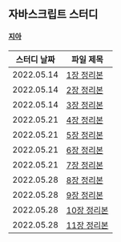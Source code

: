 ## 자바스크립트 스터디

#### [지아](https://github.com/yujiah-github)

|스터디 날짜|파일 제목|
|-------|-------|
|2022.05.14|[1장 정리본](https://github.com/yujiah-github/JavascriptStudy/blob/main/%EC%A7%80%EC%95%84/Chapter1.md)|
|2022.05.14|[2장 정리본](https://github.com/yujiah-github/JavascriptStudy/blob/main/%EC%A7%80%EC%95%84/Chapter2.md)|
|2022.05.14|[3장 정리본](https://github.com/yujiah-github/JavascriptStudy/blob/main/%EC%A7%80%EC%95%84/Chapter3.md)|
|2022.05.21|[4장 정리본](https://github.com/yujiah-github/JavascriptStudy/blob/main/%EC%A7%80%EC%95%84/chapter4.md)|
|2022.05.21|[5장 정리본](https://github.com/yujiah-github/JavascriptStudy/blob/main/%EC%A7%80%EC%95%84/Chapter5.md)|
|2022.05.21|[6장 정리본](https://github.com/yujiah-github/JavascriptStudy/blob/main/%EC%A7%80%EC%95%84/Chapter6.md)|
|2022.05.21|[7장 정리본]()|
|2022.05.28|[8장 정리본](https://github.com/yujiah-github/JavascriptStudy/blob/main/%EC%A7%80%EC%95%84/Chapter8.md)|
|2022.05.28|[9장 정리본](https://github.com/yujiah-github/JavascriptStudy/blob/main/%EC%A7%80%EC%95%84/Chapter9.md)|
|2022.05.28|[10장 정리본](https://github.com/yujiah-github/JavascriptStudy/blob/main/%EC%A7%80%EC%95%84/Chapter10.md)|
|2022.05.28|[11장 정리본](https://github.com/yujiah-github/JavascriptStudy/blob/main/%EC%A7%80%EC%95%84/Chapter11.md)|
